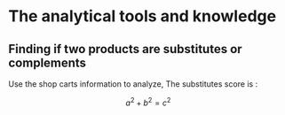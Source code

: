 # The analytical tools and knowledge

## Finding if two products are substitutes or complements
Use the shop carts information to analyze,
The substitutes score is :
```math
a^2+b^2=c^2
```

